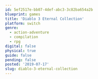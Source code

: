 ```yaml
---
id: 5ef2517e-bb07-4def-abc3-3c82ba654a2b
blueprint: games
title: 'Diablo 3 Eternal Collection'
platform: switch
genre:
  - action-adventure
  - compilation
  - rpg
digital: false
physical: true
guide: false
pending: false
posted: '2019-07-17'
slug: diablo-3-eternal-collection
---
```

